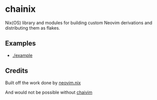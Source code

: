 # chainix

Nix(OS) library and modules for building custom Neovim derivations and distributing them as flakes.

## Examples

- [./example](./example/flake.nix)

## Credits

Built off the work done by [neovim.nix](https://github.com/willruggiano/neovim.nix)

And would not be possible without [chaivim](https://github.com/comfysage/chaivim)
